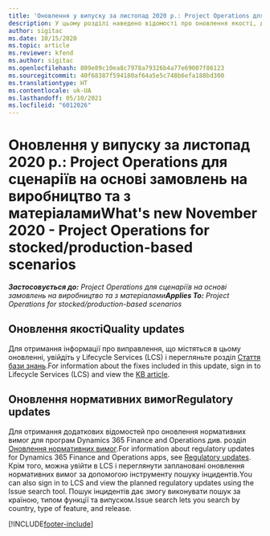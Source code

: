 ```yaml
---
title: 'Оновлення у випуску за листопад 2020 р.: Project Operations для сценаріїв на основі замовлень на виробництво та з матеріалами'
description: У цьому розділі наведено відомості про оновлення якості, доступні у випуску Project Operations в листопаді 2020 р. для сценаріїв на основі замовлень на виробництво та з матеріалами.
author: sigitac
ms.date: 10/15/2020
ms.topic: article
ms.reviewer: kfend
ms.author: sigitac
ms.openlocfilehash: 809e89c10ea8c7978a79326b4a77e69007f86123
ms.sourcegitcommit: 40f68387f594180af64a5e5c748b6efa188bd300
ms.translationtype: HT
ms.contentlocale: uk-UA
ms.lasthandoff: 05/10/2021
ms.locfileid: "6012026"
---
```

# <a name="whats-new-november-2020---project-operations-for-stockedproduction-based-scenarios"></a><span data-ttu-id="afe0a-103">Оновлення у випуску за листопад 2020 р.: Project Operations для сценаріїв на основі замовлень на виробництво та з матеріалами</span><span class="sxs-lookup"><span data-stu-id="afe0a-103">What's new November 2020 - Project Operations for stocked/production-based scenarios</span></span>

<span data-ttu-id="afe0a-104">_**Застосовується до:** Project Operations для сценаріїв на основі замовлень на виробництво та з матеріалами_</span><span class="sxs-lookup"><span data-stu-id="afe0a-104">_**Applies To:** Project Operations for stocked/production-based scenarios_</span></span>

## <a name="quality-updates"></a><span data-ttu-id="afe0a-105">Оновлення якості</span><span class="sxs-lookup"><span data-stu-id="afe0a-105">Quality updates</span></span>

<span data-ttu-id="afe0a-106">Для отримання інформації про виправлення, що містяться в цьому оновленні, увійдіть у Lifecycle Services (LCS) і перегляньте розділ [Стаття бази знань](https://fix.lcs.dynamics.com/Issue/Details?bugId=488609&amp;dbType=3&amp;qc=8251e8e1d5e2386de850599926c1adc3fec8e2ba25308036d22cdfe0a1c28fc7).</span><span class="sxs-lookup"><span data-stu-id="afe0a-106">For information about the fixes included in this update, sign in to Lifecycle Services (LCS) and view the [KB article](https://fix.lcs.dynamics.com/Issue/Details?bugId=488609&amp;dbType=3&amp;qc=8251e8e1d5e2386de850599926c1adc3fec8e2ba25308036d22cdfe0a1c28fc7).</span></span>

## <a name="regulatory-updates"></a><span data-ttu-id="afe0a-107">Оновлення нормативних вимог</span><span class="sxs-lookup"><span data-stu-id="afe0a-107">Regulatory updates</span></span>

<span data-ttu-id="afe0a-108">Для отримання додаткових відомостей про оновлення нормативних вимог для програм Dynamics 365 Finance and Operations див. розділ [Оновлення нормативних вимог](/dynamics365/finance/localizations/regulatory-updates).</span><span class="sxs-lookup"><span data-stu-id="afe0a-108">For information about regulatory updates for Dynamics 365 Finance and Operations apps, see [Regulatory updates](/dynamics365/finance/localizations/regulatory-updates).</span></span> <span data-ttu-id="afe0a-109">Крім того, можна увійти в LCS і переглянути заплановані оновлення нормативних вимог за допомогою інструменту пошуку інцидентів.</span><span class="sxs-lookup"><span data-stu-id="afe0a-109">You can also sign in to LCS and view the planned regulatory updates using the Issue search tool.</span></span> <span data-ttu-id="afe0a-110">Пошук інцидентів дає змогу виконувати пошук за країною, типом функції та випуском.</span><span class="sxs-lookup"><span data-stu-id="afe0a-110">Issue search lets you search by country, type of feature, and release.</span></span>


[!INCLUDE[footer-include](../../includes/footer-banner.md)]